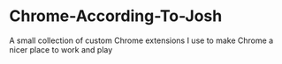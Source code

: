 # Chrome-According-To-Josh
A small collection of custom Chrome extensions I use to make Chrome a nicer place to work and play

